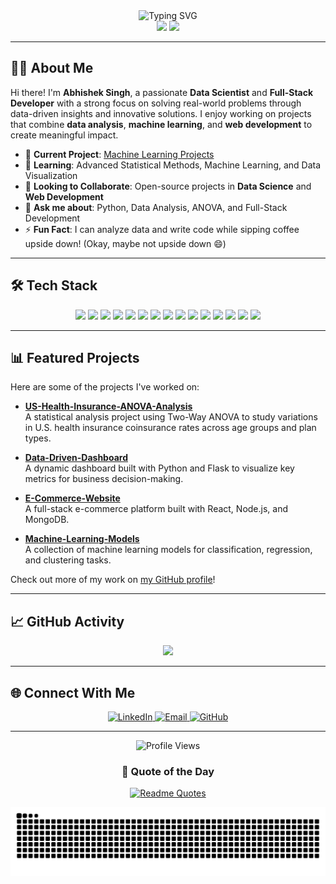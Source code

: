 <div align="center">
  <img src="https://readme-typing-svg.herokuapp.com?font=Fira+Code&size=27&duration=3000&pause=1000&color=2E97F7&center=true&vCenter=true&width=435&lines=Hello%2C+I'm+Abhishek+Singh!;Data+Scientist+%7C+Full-Stack+Developer;Problem+Solver+%7C+Lifelong+Learner" alt="Typing SVG" />
</div>

<div align="center">
  <img src="https://github-readme-stats.vercel.app/api?username=saverin0&show_icons=true&theme=tokyonight&hide_border=true" width="49%" />
  <img src="https://github-readme-streak-stats.herokuapp.com/?user=saverin0&theme=tokyonight&hide_border=true" width="49%" />
</div>

---

## 👨‍💻 About Me

Hi there! I'm **Abhishek Singh**, a passionate **Data Scientist** and **Full-Stack Developer** with a strong focus on solving real-world problems through data-driven insights and innovative solutions. I enjoy working on projects that combine **data analysis**, **machine learning**, and **web development** to create meaningful impact.

- 🔭 **Current Project**: [Machine Learning Projects](https://github.com/saverin0/datascience/tree/main/Machine%20Learning)
- 🌱 **Learning**: Advanced Statistical Methods, Machine Learning, and Data Visualization
- 👯 **Looking to Collaborate**: Open-source projects in **Data Science** and **Web Development**
- 💬 **Ask me about**: Python, Data Analysis, ANOVA, and Full-Stack Development
- ⚡ **Fun Fact**: I can analyze data and write code while sipping coffee upside down! (Okay, maybe not upside down 😄)

---

## 🛠️ Tech Stack

<div align="center">
  <img src="https://img.shields.io/badge/Python-3776AB?style=for-the-badge&logo=python&logoColor=white" />
  <img src="https://img.shields.io/badge/R-276DC3?style=for-the-badge&logo=r&logoColor=white" />
  <img src="https://img.shields.io/badge/JavaScript-F7DF1E?style=for-the-badge&logo=javascript&logoColor=black" />
  <img src="https://img.shields.io/badge/HTML5-E34F26?style=for-the-badge&logo=html5&logoColor=white" />
  <img src="https://img.shields.io/badge/CSS3-1572B6?style=for-the-badge&logo=css3&logoColor=white" />
  <img src="https://img.shields.io/badge/React-20232A?style=for-the-badge&logo=react&logoColor=61DAFB" />
  <img src="https://img.shields.io/badge/Node.js-43853D?style=for-the-badge&logo=node.js&logoColor=white" />
  <img src="https://img.shields.io/badge/pandas-150458?style=for-the-badge&logo=pandas&logoColor=white" />
  <img src="https://img.shields.io/badge/NumPy-013243?style=for-the-badge&logo=numpy&logoColor=white" />
  <img src="https://img.shields.io/badge/scikit--learn-F7931E?style=for-the-badge&logo=scikit-learn&logoColor=white" />
  <img src="https://img.shields.io/badge/TensorFlow-FF6F00?style=for-the-badge&logo=tensorflow&logoColor=white" />
  <img src="https://img.shields.io/badge/MySQL-4479A1?style=for-the-badge&logo=mysql&logoColor=white" />
  <img src="https://img.shields.io/badge/MongoDB-4EA94B?style=for-the-badge&logo=mongodb&logoColor=white" />
  <img src="https://img.shields.io/badge/Git-F05032?style=for-the-badge&logo=git&logoColor=white" />
  <img src="https://img.shields.io/badge/Docker-2496ED?style=for-the-badge&logo=docker&logoColor=white" />
</div>

---

## 📊 Featured Projects

Here are some of the projects I've worked on:

- **[US-Health-Insurance-ANOVA-Analysis](https://github.com/saverin0/US-Health-Insurance-ANOVA-Analysis)**  
  A statistical analysis project using Two-Way ANOVA to study variations in U.S. health insurance coinsurance rates across age groups and plan types.

- **[Data-Driven-Dashboard](https://github.com/saverin0/Data-Driven-Dashboard)**  
  A dynamic dashboard built with Python and Flask to visualize key metrics for business decision-making.

- **[E-Commerce-Website](https://github.com/saverin0/E-Commerce-Website)**  
  A full-stack e-commerce platform built with React, Node.js, and MongoDB.

- **[Machine-Learning-Models](https://github.com/saverin0/Machine-Learning-Models)**  
  A collection of machine learning models for classification, regression, and clustering tasks.

Check out more of my work on [my GitHub profile](https://github.com/saverin0)!

---

## 📈 GitHub Activity

<div align="center">
  <img src="https://github-readme-stats.vercel.app/api/top-langs/?username=saverin0&layout=compact&theme=tokyonight&hide_border=true" />
</div>

---

## 🌐 Connect With Me

<div align="center">
  <a href="https://linkedin.com/in/abhishekzsingh" target="_blank">
    <img src="https://img.shields.io/badge/LinkedIn-0077B5?style=for-the-badge&logo=linkedin&logoColor=white" alt="LinkedIn" />
  </a>
  <a href="mailto:abhishek.singh@ue-germany.de">
    <img src="https://img.shields.io/badge/Email-D14836?style=for-the-badge&logo=gmail&logoColor=white" alt="Email" />
  </a>
  <a href="https://github.com/saverin0" target="_blank">
    <img src="https://img.shields.io/badge/GitHub-181717?style=for-the-badge&logo=github&logoColor=white" alt="GitHub" />
  </a>
</div>

---

<div align="center">
  <img src="https://komarev.com/ghpvc/?username=saverin0&color=blueviolet&style=flat-square&label=Profile+Views" alt="Profile Views" />
</div>

<div align="center">
  
  ### 💭 Quote of the Day
  
  [![Readme Quotes](https://quotes-github-readme.vercel.app/api?type=horizontal&theme=dark)](https://github.com/piyushsuthar/github-readme-quotes)
  
</div>

<!-- GitHub Snake animation -->
<div align="center">
  <img src="https://github.com/saverin0/saverin0/blob/output/github-contribution-grid-snake.svg" alt="snake animation" />
</div>
